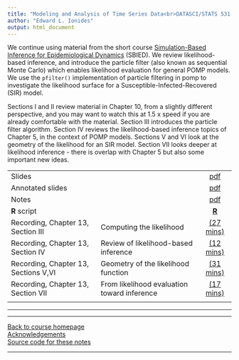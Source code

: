 ```yaml
---
title: "Modeling and Analysis of Time Series Data<br>DATASCI/STATS 531. <br>Chapter 13: Likelihood for POMP models: Theory and practice"
author: "Edward L. Ionides"
output: html_document
---
```


We continue using material from the short course [Simulation-Based Inference for Epidemiological Dynamics](https://kingaa.github.io/sbied/) (SBIED). We review likelihood-based inference, and introduce the particle filter (also known as sequential Monte Carlo) which enables likelihood evaluation for general POMP models.
 We use the `pfilter()` implementation of particle filtering in pomp to investigate the likelihood surface for a Susceptible-Infected-Recovered (SIR) model.

Sections I and II review material in Chapter 10, from a slightly different perspective, and you may want to watch this at 1.5 x speed if you are already comfortable with the material.
Section III introduces the particle filter algorithm.
Section IV reviews the likelihood-based inference topics of Chapter 5, in the context of POMP models.
Sections V and VI look at the geometry of the likelihood for an SIR model.
Section VII looks deeper at likelihood inference - there is overlap with Chapter 5 but also some important new ideas.

| | ||
|:---------------|:---------------|:------------------------:|
| Slides  | | [pdf](https://kingaa.github.io/sbied/pfilter/slides.pdf) |
| Annotated slides | | [pdf](slides-annotated.pdf) |
| Notes   | | [pdf](https://kingaa.github.io/sbied/pfilter/notes.pdf) |
| **R** script  | | [**R**](https://kingaa.github.io/sbied/pfilter/main.R)      | Recording, Chapter 13, Sections I,II | The likelihood function and the likelihood of a POMP model | [(23 mins)](https://youtu.be/y0Wc6qt5qY0) | 
| Recording, Chapter 13, Section III | Computing the likelihood | [(27 mins)](https://youtu.be/uZZKglvJq0c) |
| Recording, Chapter 13, Section IV | Review of likelihood-based inference | [(12 mins)](https://youtu.be/68cX1ckgusY) |
| Recording, Chapter 13, Sections V,VI | Geometry of the likelihood function | [(31 mins)](https://youtu.be/oNpdp5WcdUQ) |
| Recording, Chapter 13, Section VII | From likelihood evaluation toward inference | [(17 mins)](https://youtu.be/ZJ7mmC0E3zs) |
                                                             |
-----------

<!--
| Annotated slides | | [pdf](slides-annotated.pdf) |
-->

----------------------

[Back to course homepage](../index.html)  
[Acknowledgements](../acknowledge.html)  
[Source code for these notes](http://github.com/kingaa/sbied/tree/master/pfilter)


----------------------
